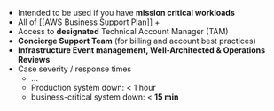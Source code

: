 - Intended to be used if you have **mission critical workloads**
- All of [[AWS Business Support Plan]] +
- Access to **designated** Technical Account Manager (TAM)
- **Concierge Support Team** (for billing and account best practices)
- **Infrastructure Event management, Well-Architected & Operations Reviews**
- Case severity / response times
	- ...
	- Production system down: < 1 hour
	- business-critical system down: < **15 min**